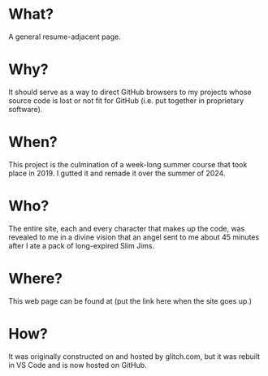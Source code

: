 # What?

A general resume-adjacent page.

# Why?

It should serve as a way to direct GitHub browsers to my projects whose source code is lost or not fit for GitHub (i.e. put together in proprietary software).

# When?

This project is the culmination of a week-long summer course that took place in 2019. I gutted it and remade it over the summer of 2024.

# Who?

The entire site, each and every character that makes up the code, was revealed to me in a divine vision that an angel sent to me about 45 minutes after I ate a pack of long-expired Slim Jims.

# Where?

This web page can be found at (put the link here when the site goes up.)

# How?

It was originally constructed on and hosted by glitch.com, but it was rebuilt in VS Code and is now hosted on GitHub.